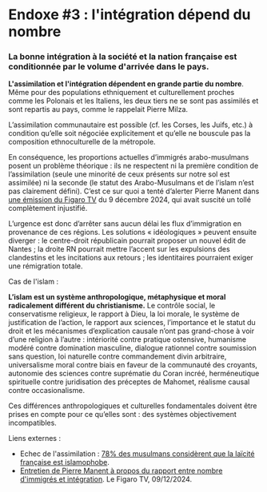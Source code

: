 # Endoxe #3 : l'intégration dépend du nombre

### La bonne intégration à la société et la nation française est conditionnée par le volume d'arrivée dans le pays.

**L'assimilation et l'intégration dépendent en grande partie du nombre**. Même pour des populations ethniquement et culturellement proches comme les Polonais et les Italiens, les deux tiers ne se sont pas assimilés et sont repartis au pays, comme le rappelait Pierre Milza.

L’assimilation communautaire est possible (cf. les Corses, les Juifs, etc.) à condition qu’elle soit négociée explicitement et qu’elle ne bouscule pas la composition ethnoculturelle de la métropole.

En conséquence, les proportions actuelles d’immigrés arabo-musulmans posent un problème théorique : ils ne respectent ni la première condition de l’assimilation (seule une minorité de ceux présents sur notre sol est assimilée) ni la seconde (le statut des Arabo-Musulmans et de l’islam n’est pas clairement défini). C’est ce sur quoi a tenté d’alerter Pierre Manent dans [une émission du Figaro TV](https://video.lefigaro.fr/figaro/video/la-pression-est-telle-quil-faut-prendre-des-decisions-concernant-le-nombre-de-musulmans-en-europe-previent-pierre-manent/) du 9 décembre 2024, qui avait suscité un tollé complètement injustifié.

L’urgence est donc d’arrêter sans aucun délai les flux d’immigration en provenance de ces régions. Les solutions « idéologiques » peuvent ensuite diverger : le centre-droit républicain pourrait proposer un nouvel édit de Nantes ; la droite RN pourrait mettre l’accent sur les expulsions des clandestins et les incitations aux retours ; les identitaires pourraient exiger une rémigration totale.

Cas de l'islam :

**L’islam est un système anthropologique, métaphysique et moral radicalement différent du christianisme.** Le contrôle social, le conservatisme religieux, le rapport à Dieu, la loi morale, le système de justification de l’action, le rapport aux sciences, l’importance et le statut du droit et les mécanismes d’explication causale n’ont pas grand-chose à voir d’une religion à l’autre : intériorité contre pratique ostensive, humanisme modéré contre domination masculine, dialogue rationnel contre soumission sans question, loi naturelle contre commandement divin arbitraire, universalisme moral contre biais en faveur de la communauté des croyants, autonomie des sciences contre suprématie du Coran incréé, herméneutique spirituelle contre juridisation des préceptes de Mahomet, réalisme causal contre occasionalisme.

Ces différences anthropologiques et culturelles fondamentales doivent être prises en compte pour ce qu’elles sont : des systèmes objectivement incompatibles.

Liens externes :

* Echec de l'assimilation : [78% des musulmans considèrent que la laïcité française est islamophobe](https://www.lefigaro.fr/actualite-france/78-des-musulmans-considerent-que-la-laicite-francaise-est-islamophobe-20231208).
* [Entretien de Pierre Manent à propos du rapport entre nombre d'immigrés et intégration](https://video.lefigaro.fr/figaro/video/la-pression-est-telle-quil-faut-prendre-des-decisions-concernant-le-nombre-de-musulmans-en-europe-previent-pierre-manent/). Le Figaro TV, 09/12/2024.
